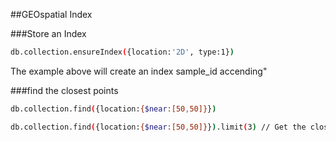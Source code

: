 
##GEOspatial Index


###Store an Index
```sh
db.collection.ensureIndex({location:'2D', type:1})
```
The example above will create an index sample_id accending"

###find the closest points
```sh
db.collection.find({location:{$near:[50,50]}})

db.collection.find({location:{$near:[50,50]}}).limit(3) // Get the closest 3
```
